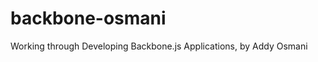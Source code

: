 backbone-osmani
===============

Working through Developing Backbone.js Applications, by Addy Osmani
